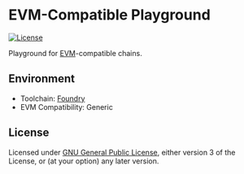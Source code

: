 # EVM-Compatible Playground

[![License][License Badge]][License Description]

Playground for [EVM]-compatible chains.

[License Badge]: https://img.shields.io/badge/License-GPL--3.0--or--later-orange.svg
[License Description]: https://spdx.org/licenses/GPL-3.0-or-later.html "GNU General Public License v3.0 or later"

## Environment

- Toolchain: [Foundry]
- EVM Compatibility: Generic

## License

Licensed under [GNU General Public License][GPLv3],
either version 3 of the License, or (at your option) any later version.

[GPLv3]: https://www.gnu.org/licenses/gpl-3.0-standalone.html

[EVM]: https://ethereum.org/developers/docs/evm/
[Foundry]: https://book.getfoundry.sh/
